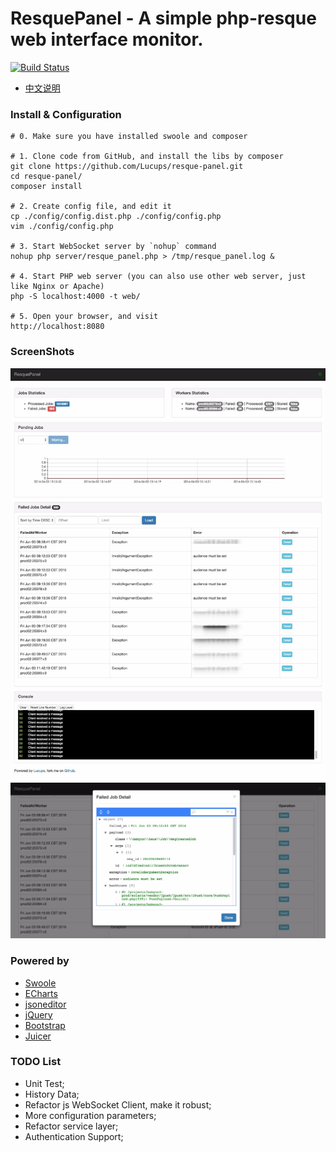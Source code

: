 ResquePanel - A simple php-resque web interface monitor.
============================================================

[![Build Status](https://travis-ci.org/Lucups/resque-panel.svg?branch=master)](https://travis-ci.org/Lucups/resque-panel)

- [中文说明](README_CN.md)

### Install & Configuration

```
# 0. Make sure you have installed swoole and composer

# 1. Clone code from GitHub, and install the libs by composer
git clone https://github.com/Lucups/resque-panel.git
cd resque-panel/
composer install

# 2. Create config file, and edit it
cp ./config/config.dist.php ./config/config.php
vim ./config/config.php

# 3. Start WebSocket server by `nohup` command
nohup php server/resque_panel.php > /tmp/resque_panel.log &

# 4. Start PHP web server (you can also use other web server, just like Nginx or Apache)
php -S localhost:4000 -t web/

# 5. Open your browser, and visit
http://localhost:8080
```

### ScreenShots

![All](screenshots/ResquePanel-Full.gif)
![Failed Job Detail](screenshots/ResquePanel-FailedJobDetail.gif)

### Powered by

- [Swoole](http://www.swoole.com/)
- [ECharts](http://echarts.baidu.com/)
- [jsoneditor](https://github.com/josdejong/jsoneditor)
- [jQuery](http://jquery.com/)
- [Bootstrap](https://getbootstrap.com/)
- [Juicer](http://juicer.name)

### TODO List

- Unit Test;
- History Data;
- Refactor js WebSocket Client, make it robust;
- More configuration parameters;
- Refactor service layer;
- Authentication Support;